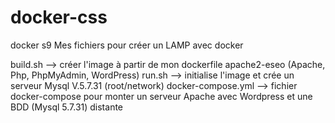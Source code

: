 # docker-css
docker s9
Mes fichiers pour créer un LAMP avec docker

build.sh --> créer l'image à partir de mon dockerfile apache2-eseo (Apache, Php, PhpMyAdmin, WordPress)
run.sh --> initialise l'image et crée un serveur Mysql V.5.7.31 (root/network) 
docker-compose.yml --> fichier docker-compose pour monter un serveur Apache avec Wordpress et une BDD (Mysql 5.7.31) distante
